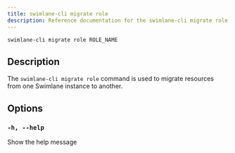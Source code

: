 ```yaml
---
title: swimlane-cli migrate role
description: Reference documentation for the swimlane-cli migrate role command.
---
```


```bash
swimlane-cli migrate role ROLE_NAME
```

## Description

The `swimlane-cli migrate role` command is used to migrate resources from one Swimlane instance to another.

## Options

### `-h, --help`

Show the help message
